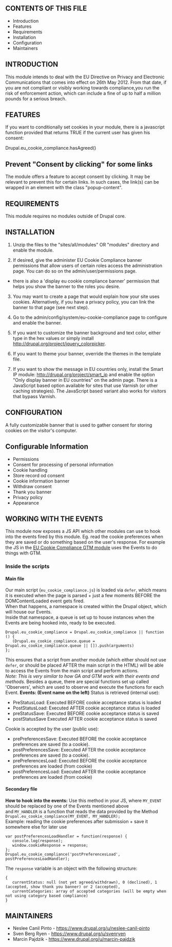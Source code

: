 CONTENTS OF THIS FILE
---------------------

 * Introduction
 * Features
 * Requirements
 * Installation
 * Configuration
 * Maintainers


INTRODUCTION
------------

This module intends to deal with the EU Directive on Privacy and
Electronic Communications that comes into effect on 26th May 2012.
From that date, if you are not compliant or visibly working towards
compliance,you run the risk of enforcement action, which can include a
fine of up to half a million pounds for a serious breach.


FEATURES
------------

If you want to conditionally set cookies in your module, there is a
javascript function provided that returns TRUE if the current user has
given his consent:

Drupal.eu_cookie_compliance.hasAgreed()

Prevent "Consent by clicking" for some links
--------------------------------------------

The module offers a feature to accept consent by clicking. It may be
relevant to prevent this for certain links. In such cases, the link(s)
can be wrapped in an element with the class "popup-content".


REQUIREMENTS
------------

This module requires no modules outside of Drupal core.


INSTALLATION
------------

1. Unzip the files to the "sites/all/modules" OR "modules" directory and enable
   the module.

2. If desired, give the administer EU Cookie Compliance banner permissions that
   allow users of certain roles access the administration page. You can do so on
   the admin/user/permissions page.

  - there is also a 'display eu cookie compliance banner' permission that helps
    you show the banner to the roles you desire.

3. You may want to create a page that would explain how your site uses cookies.
   Alternatively, if you have a privacy policy, you can link the banner to that
   page (see next step).

4. Go to the admin/config/system/eu-cookie-compliance page to configure and
   enable the banner.

5. If you want to customize the banner background and text color, either type
   in the hex values or simply install
   http://drupal.org/project/jquery_colorpicker.

6. If you want to theme your banner, override the themes in the template file.

7. If you want to show the message in EU countries only, install the Smart IP
   module: http://drupal.org/project/smart_ip and enable the option "Only
   display banner in EU countries" on the admin page. There is a JavaScript
   based option available for sites that use Varnish (or other caching
   strategies). The JavaScript based variant also works for visitors that bypass
   Varnish.


CONFIGURATION
--------------

A fully customizable banner that is used to gather consent for storing
cookies on the visitor's computer.

Configurable Information
--------------------------------------------
- Permissions
- Consent for processing of personal information
- Cookie handling
- Store record od consent
- Cookie information banner
- Withdraw consent
- Thank you banner
- Privacy policy
- Appearance

WORKING WITH THE EVENTS
-----------------------

This module now exposes a JS API which other modules can use to hook into the events fired by this module. Eg. read the cookie preferences when they are saved or do something based on the user's response. For example the JS in the [EU Cookie Compliance GTM module](https://www.drupal.org/project/eu_cookie_compliance_gtm) uses the Events to do things with GTM.

### Inside the scripts
#### Main file
Our main script (`eu_cookie_compliance.js`) is loaded via `defer`, which means it is executed when the page is parsed + just a few moments BEFORE the DOMContentLoaded event gets fired.  
When that happens, a namespace is created within the Drupal object, which will house our Events.  
Inside that namespace, a queue is set up to house instances when the Events are being hooked into, ready to be executed.
```
Drupal.eu_cookie_compliance = Drupal.eu_cookie_compliance || function () {
   (Drupal.eu_cookie_compliance.queue = Drupal.eu_cookie_compliance.queue || []).push(arguments)
};
```
This ensures that a script from another module (which either should not use `defer`, or should be placed AFTER the main script in the HTML) will be able to access the Events from the main script and perform actions.  
_Note: This is very similar to how GA and GTM work with their events and methods._
Besides a queue, there are special functions set up called 'Observers', which are used to observe and execute the functions for each Event.
**Events: (Event name on the left)**
Status is retrieved (internal use):
- PreStatusLoad: Executed BEFORE cookie acceptance status is loaded
- PostStatusLoad: Executed AFTER cookie acceptance status is loaded
- preStatusSave: Executed BEFORE cookie acceptance status is saved
- postStatusSave Executed AFTER cookie acceptance status is saved
  
Cookie is accepted by the user (public use):
- prePreferencesSave: Executed BEFORE the cookie acceptance preferences are saved (to a cookie). 
- postPreferencesSave: Executed AFTER the cookie acceptance preferences are saved (to a cookie). 
- prePreferencesLoad: Executed BEFORE the cookie acceptance preferences are loaded (from cookie)
- postPreferencesLoad: Executed AFTER the cookie acceptance preferences are loaded (from cookie)
#### Secondary file
**How to hook into the events:**
Use this method in your JS,
where `MY_EVENT` should be replaced by one of the Events mentioned above  
and `MY_HANDLER` is a function that reads the data provided by the Method
`Drupal.eu_cookie_compliance(MY_EVENT, MY_HANDLER);`  
Example: reading the cookie preferences after submission + save it somewhere else for later use  
```
var postPreferencesLoadHandler = function(response) {
   console.log(response);
   window.cookieResponse = response;
};
Drupal.eu_cookie_compliance('postPreferencesLoad', postPreferencesLoadHandler);
```

The `response` variable is an object with the following structure:

```
{
   currentStatus: null (not yet agreed/withdrawn), 0 (declined), 1 (accepted, show thank you banner) or 2 (accepted),
   currentCategories: array of accepted categories (will be empty when not using category based compliance)
}
```

MAINTAINERS
-----------

 * Neslee Canil Pinto - https://www.drupal.org/u/neslee-canil-pinto
 * Sven Berg Ryen - https://www.drupal.org/u/svenryen
 * Marcin Pajdzik - https://www.drupal.org/u/marcin-pajdzik
